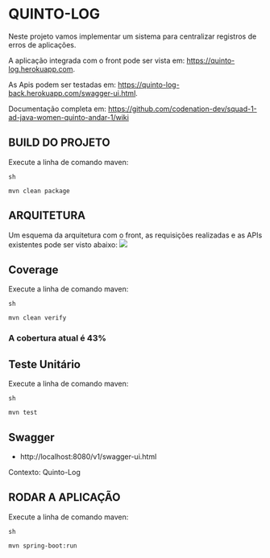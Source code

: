 # QUINTO-LOG
Neste projeto vamos implementar um sistema para centralizar registros de erros de aplicações.

A aplicação integrada com o front pode ser vista em: https://quinto-log.herokuapp.com.

As Apis podem ser testadas em: https://quinto-log-back.herokuapp.com/swagger-ui.html.

Documentação completa em: https://github.com/codenation-dev/squad-1-ad-java-women-quinto-andar-1/wiki

## BUILD DO PROJETO
Execute a linha de comando maven:

`sh`

`mvn clean package`

## ARQUITETURA

Um esquema da arquitetura com o front, as requisições realizadas e as APIs existentes pode ser visto abaixo:
![](https://i.pinimg.com/originals/9d/43/cd/9d43cd75c1585c05013f5d1b9ec56948.png)


## Coverage
Execute a linha de comando maven:

`sh`

`mvn clean verify`

### A cobertura atual é 43%


## Teste Unitário
Execute a linha de comando maven:

`sh`

`mvn test`


## Swagger
- http://localhost:8080/v1/swagger-ui.html

Contexto: Quinto-Log

## RODAR A APLICAÇÃO
Execute a linha de comando maven:

`sh`

`mvn spring-boot:run`
